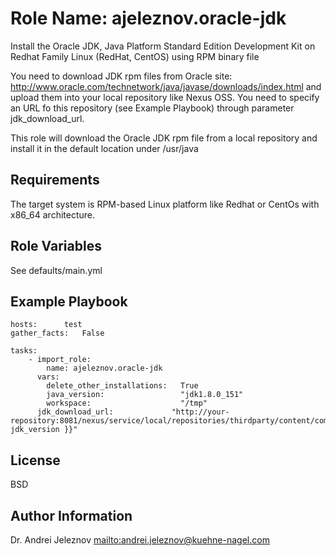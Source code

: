 Role Name: ajeleznov.oracle-jdk
=========

Install the Oracle JDK, Java Platform Standard Edition Development Kit
on Redhat Family Linux (RedHat, CentOS) using RPM binary file

You need to download JDK rpm files from Oracle site: http://www.oracle.com/technetwork/java/javase/downloads/index.html
and upload them into your local repository like Nexus OSS.
You need to specify an URL fo this repository (see Example Playbook) through parameter jdk_download_url.

This role will download the Oracle JDK rpm file from a local repository and
install it in the default location under /usr/java

Requirements
------------

The target system is RPM-based Linux platform like Redhat or CentOs with x86_64 architecture.


Role Variables
--------------

See defaults/main.yml

Example Playbook
----------------
```
hosts:		test
gather_facts:   False

tasks:
	- import_role:
	    name: ajeleznov.oracle-jdk
	  vars:
	    delete_other_installations:   True
	    java_version:                 "jdk1.8.0_151"
	    workspace:                    "/tmp"
      jdk_download_url:             "http://your-repository:8081/nexus/service/local/repositories/thirdparty/content/com/oracle/jdk/{{ jdk_version }}"
```

License
-------

BSD

Author Information
------------------

Dr. Andrei Jeleznov <mailto:andrei.jeleznov@kuehne-nagel.com>